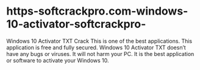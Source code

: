 # https-softcrackpro.com-windows-10-activator-softcrackpro-
Windows 10 Activator TXT Crack This is one of the best applications. This application is free and fully secured. Windows 10 Activator TXT doesn’t have any bugs or viruses. It will not harm your PC. It is the best application or software to activate your Windows 10. 
